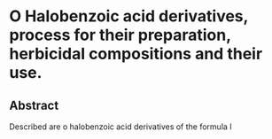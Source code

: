 # O Halobenzoic acid derivatives, process for their preparation, herbicidal compositions and their use.

## Abstract
Described are o halobenzoic acid derivatives of the formula I